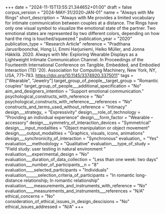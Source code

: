 +++
date = "2024-11-15T13:55:21.344652+01:00"
draft = false
corpus_version = "2024-MAY-31/2020-JAN-01"
name = "Always with Me Rings"
short_description = "Always with Me provides a limited vocabulary for intimate communication between couples at a distance. The Rings have only one visual symbol to visualize the emotional state of the partner. Two emotional states are represented by two different colors, depending on how hard the ring is touched/squeezed."
publication_year = "2020"
publication_type = "Research Article"
reference = "Pradthana Jarusriboonchai, Hong Li, Emmi Harjuniemi, Heiko Müller, and Jonna Häkkilä. 2020. Always with Me: Exploring Wearable Displays as a Lightweight Intimate Communication Channel. In Proceedings of the Fourteenth International Conference on Tangible, Embedded, and Embodied Interaction (TEI '20). Association for Computing Machinery, New York, NY, USA, 771–783. https://doi.org/10.1145/3374920.3375011"
tags = ["Wearable", "Jewelry"]
target_group_of_people__target_group = "Romantic couples"
target_group_of_people___additional_specification = "No"
aim_and_designers_intention = "Support emotional communication."
psychological_constructs_with_reference = "No"
psychological_constructs_with_reference___references = "No"
constructs_and_terms_used_without_reference = "Intimacy"
design___strategy_ = "Expressivity"
design___role_of_technology = "Providing an individual experience"
design___form_factor = "Wearable – accessory"
design___symmetry_of_interaction_devices = "Symmetrical"
design___input_modalities = "Object manipulation or object movement"
design____output_modalities = "Graphics, visuals, icons, animations"
design___synchronicity_of_interaction = "Synchronous"
evaluation_ = "Yes"
evaluation___methodology = "Qualitative"
evaluation___type_of_study = "Field study: user testing in natural environment "
evaluation___experimental_design = "No"
evaluation___duration_of_data_collection = "Less than one week: two days"
evaluation___number_of_participants__n = "8"
evaluation____selected_participants = "Individuals"
evaluation______selection_criteria_of_participants = "In romantic long-distance relationship; In romantic relationship"
evaluation____measurements_and_instruments_with_reference = "No"
evaluation____measurements_and_instruments___references = "N/A"
ethical_concerns = "No"
consideration_of_ethical_issues_in_design_descisions = "No"
ethical_issues_addressed = "N/A"
+++
